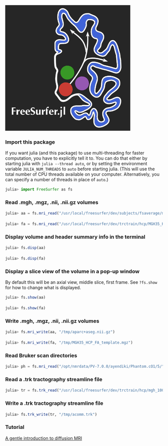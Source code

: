 <img src="docs/fsjl-logo-dark.png" width=400>

### Import this package

If you want julia (and this package) to use multi-threading for faster computation, you have to explicitly tell it to. You can do that either by starting julia  with ```julia --thread auto```, or by setting the environment variable ```JULIA_NUM_THREADS``` to ```auto``` before starting julia. (This will use the total number of CPU threads available on your computer. Alternatively, you can specify a number of threads in place of ```auto```.)

```julia
julia> import FreeSurfer as fs
```

### Read .mgh, .mgz, .nii, .nii.gz volumes

```julia
julia> aa = fs.mri_read("/usr/local/freesurfer/dev/subjects/fsaverage/mri/aparc+aseg.mgz");

julia> fa = fs.mri_read("/usr/local/freesurfer/dev/trctrain/hcp/MGH35_HCP_FA_template.nii.gz");
```

### Display volume and header summary info in the terminal

```julia
julia> fs.disp(aa)

julia> fs.disp(fa)
```

### Display a slice view of the volume in a pop-up window

By default this will be an axial view, middle slice, first frame. See ```?fs.show``` for how to change what is displayed.

```julia
julia> fs.show(aa)

julia> fs.show(fa)
```

### Write .mgh, .mgz, .nii, .nii.gz volumes

```julia
julia> fs.mri_write(aa, "/tmp/aparc+aseg.nii.gz")

julia> fs.mri_write(fa, "/tmp/MGH35_HCP_FA_template.mgz")
```

### Read Bruker scan directories

```julia
julia> ph = fs.mri_read("/opt/nmrdata/PV-7.0.0/ayendiki/Phantom.cO1/5/");
```

### Read a .trk tractography streamline file

```julia
julia> tr = fs.trk_read("/usr/local/freesurfer/dev/trctrain/hcp/mgh_1001/syn/acomm.bbr.prep.trk");
```

### Write a .trk tractography streamline file

```julia
julia> fs.trk_write(tr, "/tmp/acomm.trk")
```

### Tutorial

[A gentle introduction to diffusion MRI](https://github.com/freesurfer/FreeSurfer.jl/blob/master/docs/tutorial.ipynb)

